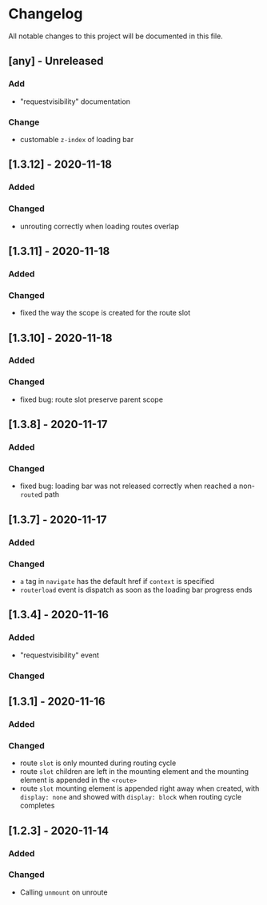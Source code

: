 # Changelog
All notable changes to this project will be documented in this file.

## [any] - Unreleased
### Add
- "requestvisibility" documentation
### Change
- customable `z-index` of loading bar

## [1.3.12] - 2020-11-18
### Added
### Changed
- unrouting correctly when loading routes overlap

## [1.3.11] - 2020-11-18
### Added
### Changed
- fixed the way the scope is created for the route slot

## [1.3.10] - 2020-11-18
### Added
### Changed
- fixed bug: route slot preserve parent scope

## [1.3.8] - 2020-11-17
### Added
### Changed
- fixed bug: loading bar was not released correctly when reached a non-`route`d path

## [1.3.7] - 2020-11-17
### Added
### Changed
- `a` tag in `navigate` has the default href if `context` is specified
- `routerload` event is dispatch as soon as the loading bar progress ends

## [1.3.4] - 2020-11-16
### Added
- "requestvisibility" event
### Changed

## [1.3.1] - 2020-11-16
### Added
### Changed
- route `slot` is only mounted during routing cycle
- route `slot` children are left in the mounting element and the mounting element is appended in the `<route>`
- route `slot` mounting element is appended right away when created, with `display: none` and showed with `display: block` when routing cycle completes

## [1.2.3] - 2020-11-14
### Added
### Changed
- Calling `unmount` on unroute